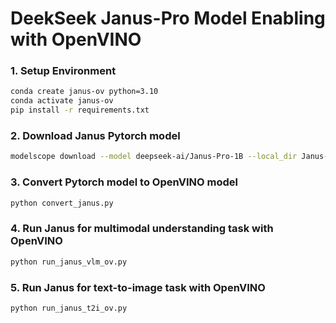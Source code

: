 # DeekSeek Janus-Pro Model Enabling with OpenVINO

### 1. Setup Environment
```bash
conda create janus-ov python=3.10
conda activate janus-ov
pip install -r requirements.txt
```
### 2. Download Janus Pytorch model
```bash
modelscope download --model deepseek-ai/Janus-Pro-1B --local_dir Janus-Pro-1B
```
 
### 3. Convert Pytorch model to OpenVINO model
```python
python convert_janus.py
```

### 4. Run Janus for multimodal understanding task with OpenVINO
```python
python run_janus_vlm_ov.py
```
### 5. Run Janus for text-to-image task with OpenVINO
```python
python run_janus_t2i_ov.py
```
